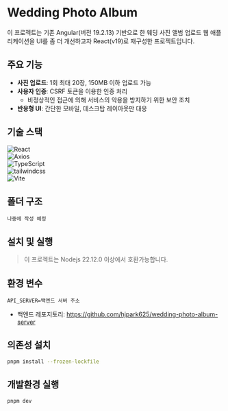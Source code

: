 # Wedding Photo Album

이 프로젝트는 기존 Angular(버전 19.2.13) 기반으로 한 웨딩 사진 앨범 업로드 웹 애플리케이션을 UI를 좀 더 개선하고자 React(v19)로 재구성한 프로젝트입니다.

## 주요 기능

- **사진 업로드**: 1회 최대 20장, 150MB 이하 업로드 가능
- **사용자 인증**: CSRF 토큰을 이용한 인증 처리
  - 비정상적인 접근에 의해 서비스의 악용을 방지하기 위한 보안 조치
- **반응형 UI**: 간단한 모바일, 데스크탑 레이아웃만 대응

## 기술 스택

![React](https://img.shields.io/badge/React-20232A?style=for-the-badge&logo=React&logoColor=61DAFB)  
![Axios](https://img.shields.io/badge/Axios-5A29E4?style=for-the-badge&logo=Axios&logoColor=white)  
![TypeScript](https://img.shields.io/badge/TypeScript-3178C6?style=for-the-badge&logo=TypeScript&logoColor=white)  
![tailwindcss](https://img.shields.io/badge/tailwindcss-06B6D4?style=for-the-badge&logo=tailwindcss&logoColor=white)  
![Vite](https://img.shields.io/badge/Vite-646CFF?style=for-the-badge&logo=Vite&logoColor=white)

## 폴더 구조

```plaintext
나중에 작성 예정
```

## 설치 및 실행

> 이 프로젝트는 Nodejs 22.12.0 이상에서 호환가능합니다.

## 환경 변수

```plaintext
API_SERVER=백엔드 서버 주소
```

- 백엔드 레포지토리: https://github.com/hjpark625/wedding-photo-album-server

## 의존성 설치

```bash
pnpm install --frozen-lockfile
```

## 개발환경 실행

```bash
pnpm dev
```
